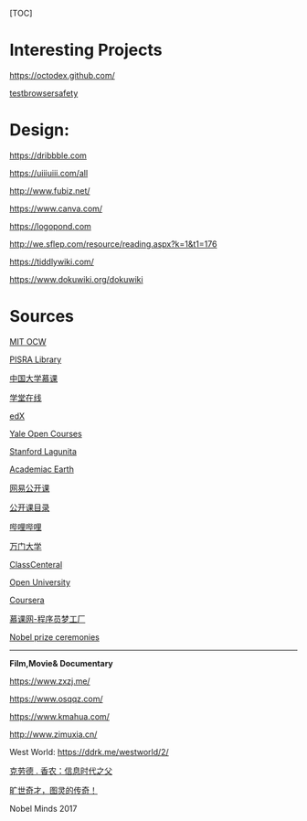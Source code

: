 [TOC]
# **Interesting  Projects**

 https://octodex.github.com/

[testbrowsersafety](https://panopticlick.eff.org/)

# **Design:**

https://dribbble.com

https://uiiiuiii.com/all

http://www.fubiz.net/

https://www.canva.com/

https://logopond.com

http://we.sflep.com/resource/reading.aspx?k=1&t1=176

https://tiddlywiki.com/

https://www.dokuwiki.org/dokuwiki

# Sources

[MIT OCW](https://ocw.mit.edu/index.htm)

[PISRA Library](http://pirsa.org/search)

[中国大学慕课](https://www.icourse163.org)

[学堂在线](https://next.xuetangx.com/)

[edX](https://www.edx.org/)

[Yale Open Courses](https://oyc.yale.edu/courses)

[Stanford Lagunita](https://lagunita.stanford.edu/)

[Academiac Earth](https://academicearth.org/)

[网易公开课](https://open.163.com/)

[公开课目录](http://v.qq.com/zt2011/open/index.htm)

[哔哩哔哩](https://www.bilibili.com/)

[万门大学](https://www.wanmen.org/)

[ClassCenteral](https://www.classcentral.com/)

[Open University](https://www.open.edu/openlearn/)

[Coursera](https://www.coursera.org/courses)

[慕课网-程序员梦工厂](https://www.imooc.com/)

[Nobel prize ceremonies](https://www.nobelprize.org/nobel-prize-award-ceremonies/)

------

**Film,Movie& Documentary**

https://www.zxzj.me/

https://www.osqqz.com/

https://www.kmahua.com/

http://www.zimuxia.cn/

West World: https://ddrk.me/westworld/2/

 [克劳德 . 香农：信息时代之父](https://v.youku.com/v_show/id_XMTUyMzY0MDgzNg==.html?spm=a2h0k.11417342.soresults.dtitle)

 [旷世奇才，图灵的传奇！](https://www.bilibili.com/video/BV1tx411V7yQ/)

Nobel Minds 2017
